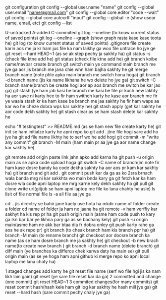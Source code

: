 git configuration
git config --global user.name "name"
git config --global user.email "name@gmail.com"
git config --global core.editor "code --wait"
git config --global core.autocrlf "input"
git config --global -e (show usear name, email, etc)
git config --list

U-untracked 
A-added
C-commited
git log --oneline (to know current status of saved points)
git log --oneline --graph (show graph rasta kase kase toota he)
git log (to know current status of saved points)
.gitignore file create karin aos me ja kr ham jus file ka nam laikhy ga woo file untrace ho jye ge
git reset --hard HEAD~1 (as se ak step pechy ja sakhty ha)
git status -s (check file ktne add he)
git status  (check file ktne add he)
git branch koibe name/navbar create branch
git switch main ye command main branch me jye ga aor jis branch me jana chie whn ham bajha sakhty he
git merge branch name (note phle apko main branch me switch hona hoga)
git branch -d branch name (jis ka name likhana he wo delete ho jye ga)
git switch -C branch name(branch be create hogi aor ap aos branch me switch be kar jao ga)
git stash (ye ham jab kasi be branch me kasi be file pr kuch new lakhty ha aor save ni karty hee to fir ham swithch karty he kase aor branch me fir ye waala stash kr ka ham kase be branch me jaa sakhty he fir ham waps aa kar wo he cheze dobra wps kar sakhty he)
git stash apply (get kar sakhty he aor code dekh sakhty he)
git stash clear as se ham stash delete kar sakhty he

echo "# testingtest" >> README.md (as se ham new file create karty he)
git init se ham initialze karty he apni repo ko
git add . jtne file hogi sare add ho jye ha
git ad file name likhty he to serf wo he add hogi
git commit -m "write any commit"
git branch -M main (ham main pr aa jye ga aor name change kar sakhty he)

git remote add origin paste link jahn apko add karna ha
git push -u origin main as se apka code upload hoga
git switch -C name of branch(im note fir ham kase dosre bandy ka code dekha sakhty ha aor aos pr kam kar sakhty ha)
git branch and git add . git commit  push kar da ga as ko 2sra brnach wala banda mrg ni kar sakkhta wo main bnda kary ga
git fetch kar ka ham dosre wla code apni laptop me mrg karne kely dekh sakhty ha 
git pull
git clone write url(gitjub se ham apni laptop me file ko lana chahty he asle)
ls lisit of file normal file
ls -a all file aa jye ga

cd .. jis directry se bahir jane kaely use hota ha
mkdir name of folder create a folder
cd name of folder ja ham ne jaana ha
git remote -v ham verffiy kar sakhyt ha kis rep pr ha
git push origin main (asme ham code push to kary ga lkn bar bar ye likhna pary ga as se bachany kely)
git push -u origin main(asme ham ne akk bar btaa dia fr dobra onley git push karty rahe ga aos he ak repo pr)
git branch (to cheak branch ham kis branch ppr ha)
git branch -M main (to rename branch)
git checkout aor doosre branch ka name (as se ham dosre branch me ja sakhty he)
git checkout -b new brach name(to create new branch )
git branch -d branch name (delete branch)
git diff main (ye branches ka differce chek karwa daty ha main se)
git pull origin main (as se ye hoga ham apni github ki merge repo ko apni local laptop me lana chaty ha)

1 staged changes add karty he
git reset file name (serf wo file hgi jis ka nam likh lain gain)
git reset (ye sare file reset kar da ga)
2 committed and change (one commit)
git reset HEAD~1
3 commited changes(for many commits)
git reset commit hash(hash kele ham git log kar sakhty he hash mill jye ga)
git reset --hard hash 
(sare commit pechy chaly jye ga)
